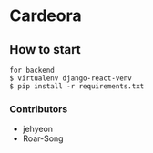 # Cardeora

## How to start
```
for backend
$ virtualenv django-react-venv 
$ pip install -r requirements.txt
```

### Contributors
- jehyeon
- Roar-Song
